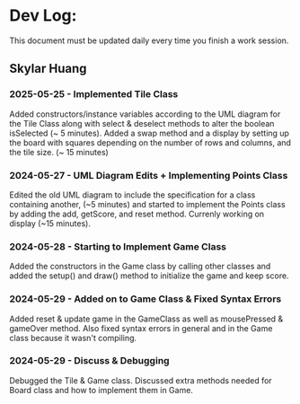 # Dev Log:

This document must be updated daily every time you finish a work session.

## Skylar Huang

### 2025-05-25 - Implemented Tile Class
Added constructors/instance variables according to the UML diagram for the Tile Class along with select & deselect methods to alter the boolean isSelected (~ 5 minutes). Added a swap method and a display by setting up the board with squares depending on the number of rows and columns, and the tile size. (~ 15 minutes)

### 2024-05-27 - UML Diagram Edits + Implementing Points Class
Edited the old UML diagram to include the specification for a class containing another, (~5 minutes) and started to implement the Points class by adding the add, getScore, and reset method. Currenly working on display (~15 minutes).

### 2024-05-28 - Starting to Implement Game Class
Added the constructors in the Game class by calling other classes and added the setup() and draw() method to initialize the game and keep score.

### 2024-05-29 - Added on to Game Class & Fixed Syntax Errors
Added reset & update game in the GameClass as well as mousePressed & gameOver method. Also fixed syntax errors in general and in the Game class because it wasn't compiling.

### 2024-05-29 - Discuss & Debugging
Debugged the Tile & Game class. Discussed extra methods needed for Board class and how to implement them in Game.

